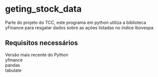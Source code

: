 # geting_stock_data
Parte do projeto do TCC, este programa em python utiliza a biblioteca yFinance para resgatar dados sobre as ações listadas no índice Ibovespa

## Requisitos necessários
Versão mais recente do Python  
yfinance  
pandas  
tabulate
